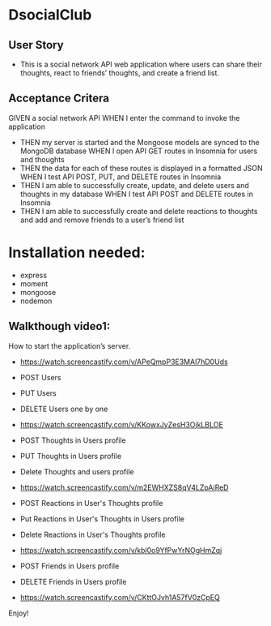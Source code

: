 # DsocialClub

## User Story

* This is a social network API web application where users can share their thoughts, react to friends’ thoughts, and create a friend list.

## Acceptance Critera

GIVEN a social network API
WHEN I enter the command to invoke the application
* THEN my server is started and the Mongoose models are synced to the MongoDB database
WHEN I open API GET routes in Insomnia for users and thoughts
* THEN the data for each of these routes is displayed in a formatted JSON
WHEN I test API POST, PUT, and DELETE routes in Insomnia
* THEN I am able to successfully create, update, and delete users and thoughts in my database
WHEN I test API POST and DELETE routes in Insomnia
* THEN I am able to successfully create and delete reactions to thoughts and add and remove friends to a user’s friend list

# Installation needed:
* express
* moment
* mongoose
* nodemon

## Walkthough video1:

How to start the application’s server.
* https://watch.screencastify.com/v/APeQmpP3E3MAl7hD0Uds

* POST Users
* PUT Users
* DELETE Users one by one
* https://watch.screencastify.com/v/KKowxJyZesH3OjkLBLOE

* POST Thoughts in Users profile
* PUT Thoughts in Users profile
* Delete Thoughts and users profile
* https://watch.screencastify.com/v/m2EWHXZS8qV4LZpAjReD

* POST Reactions in User's Thoughts profile
* Put Reactions in User's Thoughts in Users profile
* Delete Reactions in User's Thoughts profile
* https://watch.screencastify.com/v/kbl0o9YfPwYrNOgHmZqj

* POST Friends in Users profile
* DELETE Friends in Users profile
* https://watch.screencastify.com/v/CKttOJvh1A57fV0zCpEQ


Enjoy!